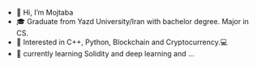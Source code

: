 - 👋 Hi, I’m Mojtaba
- 🎓 Graduate from Yazd University/Iran with bachelor degree. Major in CS.
- 👀 Interested in C++, Python, Blockchain and Cryptocurrency.💻
- 🌱 currently learning Solidity and deep learning and ...


<!---
mojtaba96/mojtaba96 is a ✨ special ✨ repository because its `README.md` (this file) appears on your GitHub profile.
You can click the Preview link to take a look at your changes.
--->
